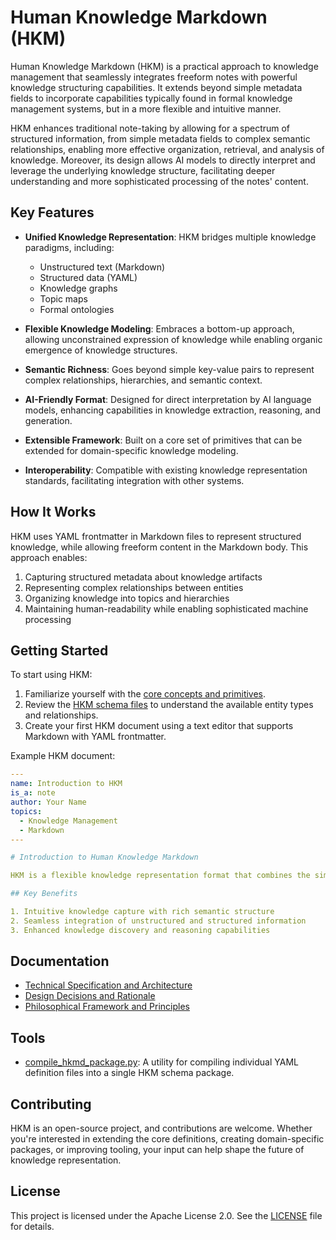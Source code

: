 # Human Knowledge Markdown (HKM)

Human Knowledge Markdown (HKM) is a practical approach to knowledge management that seamlessly integrates freeform notes with powerful knowledge structuring capabilities. It extends beyond simple metadata fields to incorporate capabilities typically found in formal knowledge management systems, but in a more flexible and intuitive manner.

HKM enhances traditional note-taking by allowing for a spectrum of structured information, from simple metadata fields to complex semantic relationships, enabling more effective organization, retrieval, and analysis of knowledge. Moreover, its design allows AI models to directly interpret and leverage the underlying knowledge structure, facilitating deeper understanding and more sophisticated processing of the notes' content.

## Key Features

- **Unified Knowledge Representation**: HKM bridges multiple knowledge paradigms, including:
  - Unstructured text (Markdown)
  - Structured data (YAML)
  - Knowledge graphs
  - Topic maps
  - Formal ontologies

- **Flexible Knowledge Modeling**: Embraces a bottom-up approach, allowing unconstrained expression of knowledge while enabling organic emergence of knowledge structures.

- **Semantic Richness**: Goes beyond simple key-value pairs to represent complex relationships, hierarchies, and semantic context.

- **AI-Friendly Format**: Designed for direct interpretation by AI language models, enhancing capabilities in knowledge extraction, reasoning, and generation.

- **Extensible Framework**: Built on a core set of primitives that can be extended for domain-specific knowledge modeling.

- **Interoperability**: Compatible with existing knowledge representation standards, facilitating integration with other systems.

## How It Works

HKM uses YAML frontmatter in Markdown files to represent structured knowledge, while allowing freeform content in the Markdown body. This approach enables:

1. Capturing structured metadata about knowledge artifacts
2. Representing complex relationships between entities
3. Organizing knowledge into topics and hierarchies
4. Maintaining human-readability while enabling sophisticated machine processing

## Getting Started

To start using HKM:

1. Familiarize yourself with the [core concepts and primitives](./docs/HKM%20Technical%20Specification%20and%20Architecture.md#3-foundational-primitives).
2. Review the [HKM schema files](./hkm/) to understand the available entity types and relationships.
3. Create your first HKM document using a text editor that supports Markdown with YAML frontmatter.

Example HKM document:

```yaml
---
name: Introduction to HKM
is_a: note
author: Your Name
topics:
  - Knowledge Management
  - Markdown
---

# Introduction to Human Knowledge Markdown

HKM is a flexible knowledge representation format that combines the simplicity of Markdown with the power of formal knowledge systems...

## Key Benefits

1. Intuitive knowledge capture with rich semantic structure
2. Seamless integration of unstructured and structured information
3. Enhanced knowledge discovery and reasoning capabilities
```

## Documentation

- [Technical Specification and Architecture](./docs/HKM%20Technical%20Specification%20and%20Architecture.md)
- [Design Decisions and Rationale](./docs/HKM%20Design%20Decisions%20and%20Rationale.md)
- [Philosophical Framework and Principles](./docs/HKM%20Philosophical%20Framework%20and%20Principles.md)

## Tools

- [compile_hkmd_package.py](./tools/compile_hkmd_package.py): A utility for compiling individual YAML definition files into a single HKM schema package.

## Contributing

HKM is an open-source project, and contributions are welcome. Whether you're interested in extending the core definitions, creating domain-specific packages, or improving tooling, your input can help shape the future of knowledge representation.

## License

This project is licensed under the Apache License 2.0. See the [LICENSE](./LICENSE) file for details.